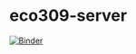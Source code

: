 # eco309-server

[![Binder](https://mybinder.org/badge_logo.svg)](https://mybinder.org/v2/gh/albop/eco309-server.git/master?urlpath=lab)

